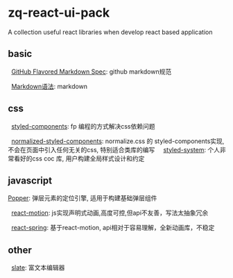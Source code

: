 # zq-react-ui-pack
A collection useful react libraries when develop react based application 

## basic
   [GitHub Flavored Markdown Spec](https://github.github.com/gfm/): github markdown规范
   
   
   [Markdown语法](https://guides.github.com/pdfs/markdown-cheatsheet-online.pdf): markdown

## css
   [styled-components](https://github.com/styled-components/styled-components): fp 编程的方式解决css依赖问题
  
   [normalized-styled-components](https://github.com/yldio/normalized-styled-components): normalize.css 的 styled-components实现, 不会在页面中引入任何无关的css, 特别适合类库的编写
   
   [styled-system](https://github.com/jxnblk/styled-system): 个人非常看好的css coc 库, 用户构建全局样式设计和约定
   
## javascript
   [Popper](https://github.com/FezVrasta/popper.js): 弹层元素的定位引擎, 适用于构建基础弹层组件
   
   [react-motion](https://github.com/chenglou/react-motion): js实现声明式动画,高度可控,但api不友善，写法太抽象冗余
   
   [react-spring](https://github.com/drcmda/react-spring): 基于react-motion, api相对于容易理解，全新动画库，不稳定
   
## other
   [slate](https://github.com/ianstormtaylor/slate): 富文本编辑器

